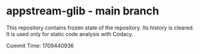 # appstream-glib - main branch

This repository contains frozen state of the repository.
Its history is cleared. It is used only for static code
analysis with Codacy.

Commit Time: 1709440936
